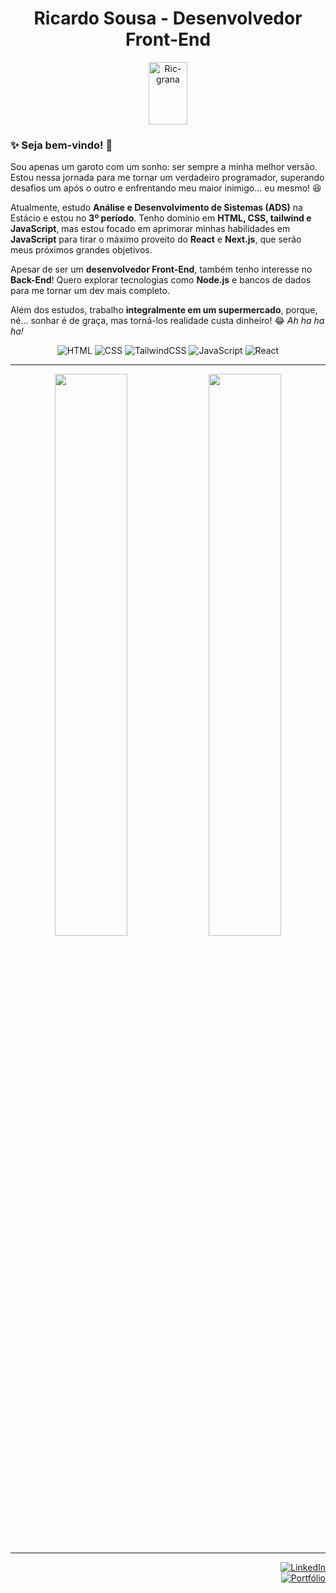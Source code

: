 <h1 align="center"> Ricardo Sousa - Desenvolvedor Front-End </h1>

<div align="center">
  <img height="100px" width="35%" alt="Ric-grana" src="https://media0.giphy.com/media/v1.Y2lkPTc5MGI3NjExYXZvcTFieDhmaGFrM2RmbGs4ZDliZnBvcW1oNHl1ZDF3cjNudW5tYyZlcD12MV9pbnRlcm5hbF9naWZfYnlfaWQmY3Q9Zw/ekjmhJUGHJm7FC4Juo/giphy.gif">
</div>


### ✨ Seja bem-vindo! 🚀  
Sou apenas um garoto com um sonho: ser sempre a minha melhor versão. Estou nessa jornada para me tornar um verdadeiro programador, superando desafios um após o outro e enfrentando meu maior inimigo… eu mesmo! 😆  

Atualmente, estudo **Análise e Desenvolvimento de Sistemas (ADS)** na Estácio e estou no **3º período**. Tenho domínio em **HTML, CSS, tailwind e JavaScript**, mas estou focado em aprimorar minhas habilidades em **JavaScript** para tirar o máximo proveito do **React** e **Next.js**, que serão meus próximos grandes objetivos.

Apesar de ser um **desenvolvedor Front-End**, também tenho interesse no **Back-End**! Quero explorar tecnologias como **Node.js** e bancos de dados para me tornar um dev mais completo.

Além dos estudos, trabalho **integralmente em um supermercado**, porque, né… sonhar é de graça, mas torná-los realidade custa dinheiro! 😂 *Ah ha ha ha!*  


<div align="center">
  
![HTML](https://img.shields.io/badge/-HTML-E34F26?style=flat&logo=html5&logoColor=white)
![CSS](https://img.shields.io/badge/-CSS-1572B6?style=flat&logo=css3&logoColor=white)
![TailwindCSS](https://img.shields.io/badge/-TailwindCSS-38B2AC?style=flat&logo=tailwind-css&logoColor=white)
![JavaScript](https://img.shields.io/badge/-JavaScript-F7DF1E?style=flat&logo=javascript&logoColor=black)
![React](https://img.shields.io/badge/-React-61DAFB?style=flat&logo=react&logoColor=white)
</div>  

---
<p align="center">
  <img width="48%" src="https://github-readme-stats.vercel.app/api?username=RicSilva9&show_icons=true&theme=dracula" />
  <img width="48%" src="https://github-readme-streak-stats.herokuapp.com/?user=RicSilva9&theme=dracula" />
</p>

---

<div align="right">

[![LinkedIn](https://img.shields.io/badge/-LinkedIn-0077B5?style=flat&logo=linkedin&logoColor=white)](https://www.linkedin.com/in/ricardo-dev13/)  
[![Portfólio](https://img.shields.io/badge/-Portfólio-000000?style=flat&logo=vercel&logoColor=white)](https://portfolio-ricardo-ss.vercel.app/)
</div>

